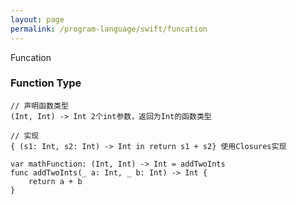 ```yaml
---
layout: page
permalink: /program-language/swift/funcation
---
```


Funcation

### Function Type

    // 声明函数类型
    (Int, Int) -> Int 2个int参数，返回为Int的函数类型

    // 实现
    { (s1: Int, s2: Int) -> Int in return s1 + s2} 使用Closures实现
    
    var mathFunction: (Int, Int) -> Int = addTwoInts
    func addTwoInts(_ a: Int, _ b: Int) -> Int {
        return a + b
    }
